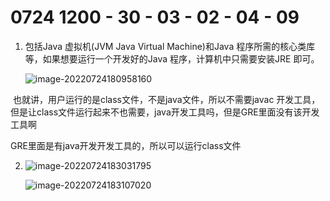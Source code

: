 # 0724 1200 - 30 - 03 - 02 - 04 - 09

1. 包括Java 虚拟机(JVM Java Virtual Machine)和Java 程序所需的核心类库等，如果想要运行一个开发好的Java 程序，计算机中只需要安装JRE 即可。

   ![image-20220724180958160](https://dawn1314.oss-cn-beijing.aliyuncs.com/202207241809221.png)

​       也就讲，用户运行的是class文件，不是java文件，所以不需要javac                开发工具，但是让class文件运行起来不也需要，java开发工具吗，但是GRE里面没有该开发工具啊

 GRE里面是有java开发开发工具的，所以可以运行class文件



2. ![image-20220724183031795](https://dawn1314.oss-cn-beijing.aliyuncs.com/202207241830872.png)

   ![image-20220724183107020](https://dawn1314.oss-cn-beijing.aliyuncs.com/202207241831059.png)